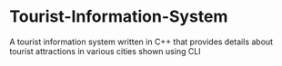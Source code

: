 # Tourist-Information-System
 A tourist information system written in C++ that provides details about tourist attractions in various cities shown using CLI
